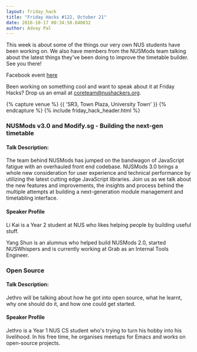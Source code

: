 ```yaml
---
layout: friday_hack
title: "Friday Hacks #122, October 21"
date: 2016-10-17 00:34:50.640832
author: Advay Pal
---
```


This week is about some of the things our very own NUS students have been working on. We also have members from the NUSMods team talking about the latest things they've been doing to improve the timetable builder. See you there!

Facebook event [here](https://www.facebook.com/events/1101191043328375/)

Been working on something cool and want to speak about it at Friday Hacks? Drop us an email at [coreteam@nushackers.org](mailto:coreteam@nushackers.org).

{% capture venue %}
    {{ 'SR3, Town Plaza, University Town' }}
{% endcapture %}
{% include friday_hack_header.html %}


### NUSMods v3.0 and Modify.sg - Building the next-gen timetable

#### Talk Description:

The team behind NUSMods has jumped on the bandwagon of JavaScript fatigue with an overhauled front end codebase. NUSMods 3.0 brings a whole new consideration for user experience and technical performance by utilizing the latest cutting edge JavaScript libraries. Join us as we talk about the new features and improvements, the insights and process behind the multiple attempts at building a next-generation module management and timetabling interface.

#### Speaker Profile

Li Kai is a Year 2 student at NUS who likes helping people by building useful stuff.

Yang Shun is an alumnus who helped build NUSMods 2.0, started NUSWhispers and is currently working at Grab as an Internal Tools Engineer.


### Open Source

#### Talk Description:

Jethro will be talking about how he got into open source, what he learnt, why one should do it, and how one could get started. 

#### Speaker Profile

Jethro is a Year 1 NUS CS student who's trying to turn his hobby into his livelihood. In his free time, he organises meetups for Emacs and works on open-source projects.

